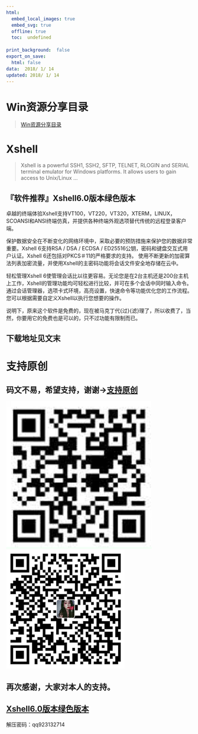 ```yaml
---
html:
  embed_local_images: true
  embed_svg: true
  offline: true
  toc:  undefined

print_background:  false
export_on_save:
  html: false
data:  2018/ 1/ 14
updated: 2018/ 1/ 14
---
```


# Win资源分享目录

> [Win资源分享目录](https://blog.csdn.net/qq923132714/article/details/83108491 "Win资源分享目录")


# Xshell

> Xshell is a powerful SSH1, SSH2, SFTP, TELNET, RLOGIN and SERIAL terminal emulator for Windows platforms. It allows users to gain access to Unix/Linux ...


## 『软件推荐』Xshell6.0版本绿色版本

卓越的终端体验Xshell支持VT100，VT220，VT320，XTERM，LINUX，SCOANSI和ANSI终端仿真，并提供各种终端外观选项替代传统的远程登录客户端。

保护数据安全在不断变化的网络环境中，采取必要的预防措施来保护您的数据非常重要。Xshell 6支持RSA / DSA / ECDSA / ED25516公钥，密码和键盘交互式用户认证。Xshell 6还包括对PKCS＃11的严格要求的支持。 使用不断更新的加密算法列表加密流量，并使用Xshell的主密码功能将会话文件安全地存储在云中。

轻松管理Xshell 6使管理会话比以往更容易。无论您是在2台主机还是200台主机上工作，Xshell的管理功能均可轻松进行比较，并可在多个会话中同时输入命令。通过会话管理器，选项卡式环境，高亮设置，快速命令等功能优化您的工作流程。您可以根据需要自定义Xshell以执行您想要的操作。

说明下，原来这个软件是免费的，现在被马克丁代{过}{滤}理了，所以收费了，当然，你要用它的免费也是可以的，只不过功能有限制而已。

## 下载地址见文末

# 支持原创
## 码文不易，希望支持，谢谢->**[支持原创](http://blog.csdn.net/qq923132714/article/details/79399145)**
![微信支付](https://raw.githubusercontent.com/923132714/my_picture/master/blog/support/weixin.png)![微信支付](https://raw.githubusercontent.com/923132714/my_picture/master/blog/support/支付宝.png)
## 再次感谢，大家对本人的支持。



## [Xshell6.0版本绿色版本](http://u16848854.ctfile.net/fs/16848854-331030873 "Xshell6.0版本绿色版本")

解压密码：qq923132714
